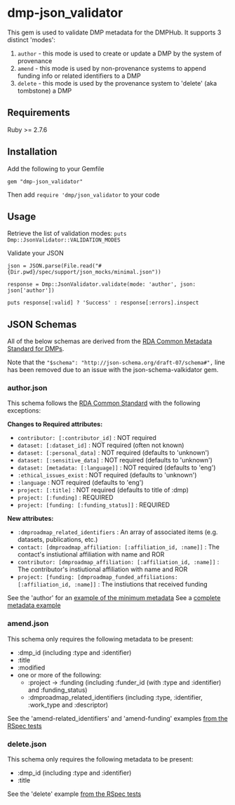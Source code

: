 # dmp-json_validator

This gem is used to validate DMP metadata for the DMPHub. It supports 3 distinct 'modes':

1. `author` - this mode is used to create or update a DMP by the system of provenance
2. `amend` - this mode is used by non-provenance systems to append funding info or related identifiers to a DMP
3. `delete` - this mode is used by the provenance system to 'delete' (aka tombstone) a DMP

## Requirements

Ruby >= 2.7.6

## Installation

Add the following to your Gemfile
```
gem "dmp-json_validator"
```

Then add `require 'dmp/json_validator` to your code

## Usage

Retrieve the list of validation modes:
`puts Dmp::JsonValidator::VALIDATION_MODES`

Validate your JSON
```
json = JSON.parse(File.read("#{Dir.pwd}/spec/support/json_mocks/minimal.json"))

response = Dmp::JsonValidator.validate(mode: 'author', json: json['author'])

puts response[:valid] ? 'Success' : response[:errors].inspect
```

## JSON Schemas

All of the below schemas are derived from the [RDA Common Metadata Standard for DMPs](https://github.com/RDA-DMP-Common/RDA-DMP-Common-Standard/tree/master/examples/JSON/JSON-schema).

Note that the `"$schema": "http://json-schema.org/draft-07/schema#",` line has been removed due to an issue with the json-schema-valkidator gem.

### author.json

This schema follows the [RDA Common Standard](https://github.com/RDA-DMP-Common/RDA-DMP-Common-Standard/tree/master/examples/JSON/JSON-schema) with the following exceptions:

**Changes to Required attributes:**
- `contributor: [:contributor_id]` : NOT required
- `dataset: [:dataset_id]` : NOT required (often not known)
- `dataset: [:personal_data]` : NOT required (defaults to 'unknown')
- `dataset: [:sensitive_data]` : NOT required (defaults to 'unknown')
- `dataset: [metadata: [:language]]` : NOT required (defaults to 'eng')
- `:ethical_issues_exist` : NOT required (defaults to 'unknown')
- `:language` : NOT required (defaults to 'eng')
- `project: [:title]` : NOT required (defaults to title of :dmp)
- `project: [:funding]` : REQUIRED
- `project: [funding: [:funding_status]]` : REQUIRED

**New attributes:**
- `:dmproadmap_related_identifiers` : An array of associated items (e.g. datasets, publications, etc.)
- `contact: [dmproadmap_affiliation: [:affiliation_id, :name]]` : The contact's instiutional affiliation with name and ROR
- `contributor: [dmproadmap_affiliation: [:affiliation_id, :name]]` : The contributor's instiutional affiliation with name and ROR
- `project: [funding: [dmproadmap_funded_affiliations: [:affiliation_id, :name]]` : The instiutions that received funding

See the 'author' for an [example of the minimum metadata](https://github.com/CDLUC3/dmphub-v2/tree/main/gems/dmp-json_validator/spec/support/json_mocks/minimal.json)
See a [complete metadata example](https://github.com/CDLUC3/dmphub-v2/tree/main/gems/dmp-json_validator/spec/support/json_mocks/complete.json)

### amend.json

This schema only requires the following metadata to be present:
- :dmp_id (including :type and :identifier)
- :title
- :modified
- one or more of the following:
  - :project -> :funding (including :funder_id (with :type and :identifier) and :funding_status)
  - :dmproadmap_related_identifiers (including :type, :identifier, :work_type and :descriptor)

See the 'amend-related_identifiers' and 'amend-funding' examples [from the RSpec tests](https://github.com/CDLUC3/dmphub-v2/tree/main/gems/dmp-json_validator/spec/support/json_mocks/minimal.json)

### delete.json

This schema only requires the following metadata to be present:
- :dmp_id (including :type and :identifier)
- :title

See the 'delete' example [from the RSpec tests](https://github.com/CDLUC3/dmphub-v2/tree/main/gems/dmp-json_validator/spec/support/json_mocks/minimal.json)
